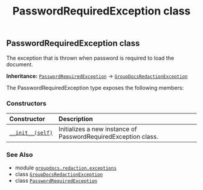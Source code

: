 ﻿---
title: PasswordRequiredException class
second_title: GroupDocs.Redaction for Python via .NET API References
description: 
type: docs
weight: 40
url: /python-net/groupdocs.redaction.exceptions/passwordrequiredexception/
is_root: false
---

## PasswordRequiredException class

The exception that is thrown when password is required to load the document.



**Inheritance:** [`PasswordRequiredException`](/redaction/python-net/groupdocs.redaction.exceptions/passwordrequiredexception) → 
[`GroupDocsRedactionException`](/redaction/python-net/groupdocs.redaction.exceptions/groupdocsredactionexception)



The PasswordRequiredException type exposes the following members:

### Constructors
| Constructor | Description |
| :- | :- |
| [`__init__(self)`](/redaction/python-net/groupdocs.redaction.exceptions/passwordrequiredexception/__init__/#) | Initializes a new instance of PasswordRequiredException class. |



### See Also
* module [`groupdocs.redaction.exceptions`](..)
* class [`GroupDocsRedactionException`](/redaction/python-net/groupdocs.redaction.exceptions/groupdocsredactionexception)
* class [`PasswordRequiredException`](/redaction/python-net/groupdocs.redaction.exceptions/passwordrequiredexception)
